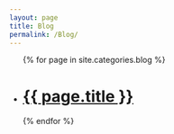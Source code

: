 ```yaml
---
layout: page
title: Blog
permalink: /Blog/
---
```


<ul class="post-list">
    {% for page in site.categories.blog %}
      <li>
      <h1><a href="{{ page.url }}">{{ page.title }}</a></h1> 
      </li>
    {% endfor %}
</ul>
